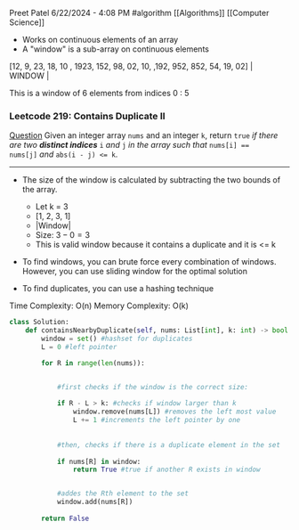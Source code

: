 Preet Patel
6/22/2024 - 4:08 PM
#algorithm
[[Algorithms]]
[[Computer Science]]

- Works on continuous elements of an array
- A "window" is a sub-array on continuous elements

[12, 9, 23, 18, 10 , 1923, 152, 98, 02, 10, ,192, 952, 852, 54, 19, 02]
|           WINDOW         |

This is a window of 6 elements from indices 0 : 5

### Leetcode 219: Contains Duplicate II

<u>Question</u>
 Given an integer array `nums` and an integer `k`, return `true` _if there are two **distinct indices**_ `i` _and_ `j` _in the array such that_ `nums[i] == nums[j]` _and_ `abs(i - j) <= k`.

____________
- The size of the window is calculated by subtracting the two bounds of the array. 
	- Let k = 3
	- [1, 2, 3, 1]
	- |Window|
	- Size: $3 - 0 = 3$ 
	- This is valid window because it contains a duplicate and it is <= k

- To find windows, you can brute force every combination of windows. However, you can use sliding window for the optimal solution
- To find duplicates, you can use a hashing technique

Time Complexity: O(n)
Memory Complexity: O(k)

``` python
class Solution:
	def containsNearbyDuplicate(self, nums: List[int], k: int) -> bool:
		window = set() #hashset for duplicates
		L = 0 #left pointer

		for R in range(len(nums)):


			#first checks if the window is the correct size:
			
			if R - L > k: #checks if window larger than k
				window.remove(nums[L]) #removes the left most value
				L += 1 #increments the left pointer by one
	
			
			#then, checks if there is a duplicate element in the set
			
			if nums[R] in window: 
				return True #true if another R exists in window


			#addes the Rth element to the set
			window.add(nums[R])
			
		return False
```
